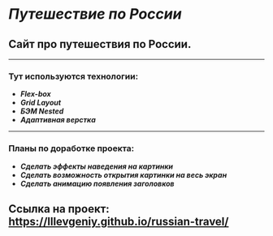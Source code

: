 # ***Путешествие по России***

## Сайт про путешествия по России.

___
### **Тут используются технологии:**
+ ***Flex-box***
+ ***Grid Layout***
+ ***БЭМ Nested***
+ ***Адаптивная верстка***
___
### **Планы по доработке проекта:**
+ ***Сделать эффекты наведения на картинки***
+ ***Сделать возможность открытия картинки на весь экран***
+ ***Сделать анимацию появления заголовков***



## Ссылка на проект: **https://lllevgeniy.github.io/russian-travel/**



